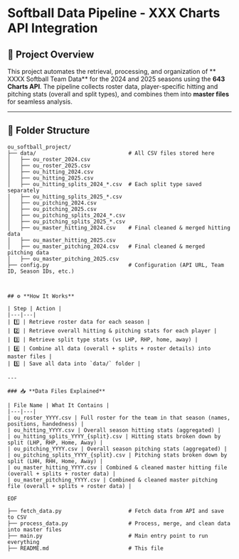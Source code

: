 # Softball Data Pipeline - XXX Charts API Integration

## 📍 Project Overview

This project automates the retrieval, processing, and organization of ** XXXX Softball Team Data** for the 2024 and 2025 seasons using the **643 Charts API**. The pipeline collects roster data, player-specific hitting and pitching stats (overall and split types), and combines them into **master files** for seamless analysis.

---

## 📂 Folder Structure

```text
ou_softball_project/
├── data/                             # All CSV files stored here
│   ├── ou_roster_2024.csv
│   ├── ou_roster_2025.csv
│   ├── ou_hitting_2024.csv
│   ├── ou_hitting_2025.csv
│   ├── ou_hitting_splits_2024_*.csv  # Each split type saved separately
│   ├── ou_hitting_splits_2025_*.csv
│   ├── ou_pitching_2024.csv
│   ├── ou_pitching_2025.csv
│   ├── ou_pitching_splits_2024_*.csv
│   ├── ou_pitching_splits_2025_*.csv
│   ├── ou_master_hitting_2024.csv    # Final cleaned & merged hitting data
│   ├── ou_master_hitting_2025.csv
│   ├── ou_master_pitching_2024.csv   # Final cleaned & merged pitching data
│   ├── ou_master_pitching_2025.csv
├── config.py                         # Configuration (API URL, Team ID, Season IDs, etc.)



## ⚙️ **How It Works**

| Step | Action |
|---|---|
| 1️⃣ | Retrieve roster data for each season |
| 2️⃣ | Retrieve overall hitting & pitching stats for each player |
| 3️⃣ | Retrieve split type stats (vs LHP, RHP, home, away) |
| 4️⃣ | Combine all data (overall + splits + roster details) into master files |
| 5️⃣ | Save all data into `data/` folder |

---

### 📥 **Data Files Explained**

| File Name | What It Contains |
|---|---|
| ou_roster_YYYY.csv | Full roster for the team in that season (names, positions, handedness) |
| ou_hitting_YYYY.csv | Overall season hitting stats (aggregated) |
| ou_hitting_splits_YYYY_{split}.csv | Hitting stats broken down by split (LHP, RHP, Home, Away) |
| ou_pitching_YYYY.csv | Overall season pitching stats (aggregated) |
| ou_pitching_splits_YYYY_{split}.csv | Pitching stats broken down by split (LHH, RHH, Home, Away) |
| ou_master_hitting_YYYY.csv | Combined & cleaned master hitting file (overall + splits + roster data) |
| ou_master_pitching_YYYY.csv | Combined & cleaned master pitching file (overall + splits + roster data) |

EOF

├── fetch_data.py                     # Fetch data from API and save to CSV
├── process_data.py                   # Process, merge, and clean data into master files
├── main.py                           # Main entry point to run everything
├── README.md                         # This file
